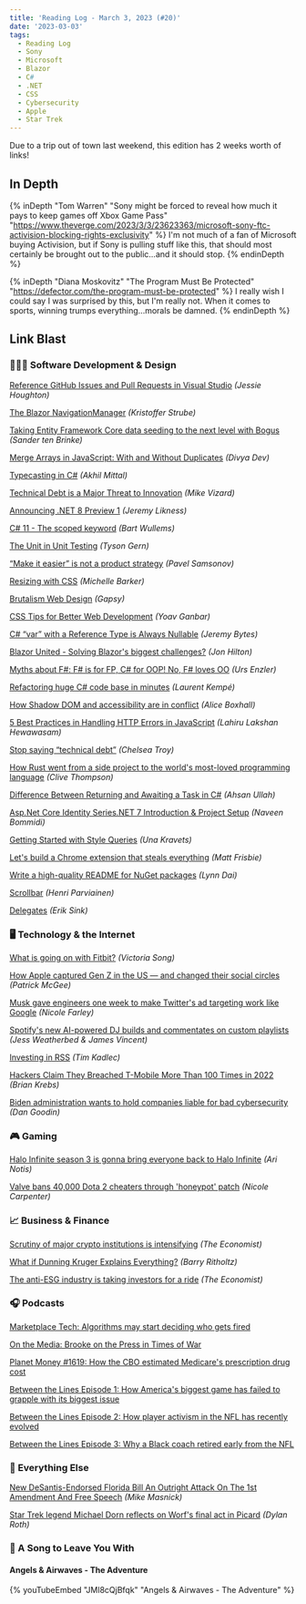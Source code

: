 ```yaml
---
title: 'Reading Log - March 3, 2023 (#20)'
date: '2023-03-03'
tags:
  - Reading Log
  - Sony
  - Microsoft
  - Blazor
  - C#
  - .NET
  - CSS
  - Cybersecurity
  - Apple
  - Star Trek
---
```


Due to a trip out of town last weekend, this edition has 2 weeks worth of links!
<!-- excerpt -->

## In Depth

{% inDepth "Tom Warren" "Sony might be forced to reveal how much it pays to keep games off Xbox Game Pass" "https://www.theverge.com/2023/3/3/23623363/microsoft-sony-ftc-activision-blocking-rights-exclusivity" %}
    I'm not much of a fan of Microsoft buying Activision, but if Sony is pulling stuff like this, that should most certainly be brought out to the public...and it should stop.
{% endinDepth %}

{% inDepth "Diana Moskovitz" "The Program Must Be Protected" "https://defector.com/the-program-must-be-protected" %}
    I really wish I could say I was surprised by this, but I'm really not. When it comes to sports, winning trumps everything...morals be damned.
{% endinDepth %}

## Link Blast

### 👨🏼‍💻 Software Development & Design

[Reference GitHub Issues and Pull Requests in Visual Studio](https://devblogs.microsoft.com/visualstudio/reference-github-issues-and-pull-requests-in-visual-studio/) *(Jessie Houghton)*

[The Blazor NavigationManager](https://kristoffer-strube.dk/post/the-blazor-navigationmanager/) *(Kristoffer Strube)*

[Taking Entity Framework Core data seeding to the next level with Bogus](https://stenbrinke.nl/blog/taking-ef-core-data-seeding-to-the-next-level-with-bogus/) *(Sander ten Brinke)*

[Merge Arrays in JavaScript: With and Without Duplicates](https://code.tutsplus.com/articles/array-merge-in-javascript--cms-93870) *(Divya Dev)*

[Typecasting in C#](https://codeteddy.com/2023/02/14/typecasting-in-c/) *(Akhil Mittal)*

[Technical Debt is a Major Threat to Innovation](https://devops.com/technical-debt-is-a-major-threat-to-innovation/) *(Mike Vizard)*

[Announcing .NET 8 Preview 1](https://devblogs.microsoft.com/dotnet/announcing-dotnet-8-preview-1/) *(Jeremy Likness)*

[C# 11 - The scoped keyword](https://bartwullems.blogspot.com/2023/02/c-11the-scoped-keyword.html) *(Bart Wullems)*

[The Unit in Unit Testing](https://www.infoq.com/articles/unit-testing-approach/) *(Tyson Gern)*

[“Make it easier” is not a product strategy](https://uxdesign.cc/make-it-easier-is-not-a-product-strategy-5d0fdab1f76e) *(Pavel Samsonov)*

[Resizing with CSS](https://css-irl.info/resizing-with-css/) *(Michelle Barker)*

[Brutalism Web Design](https://gapsystudio.com/blog/brutalism-web-design/) *(Gapsy)*

[CSS Tips for Better Web Development](https://www.builder.io/blog/css-tips-for-better-web-development) *(Yoav Ganbar)*

[C# “var” with a Reference Type is Always Nullable](https://jeremybytes.blogspot.com/2023/02/c-var-with-reference-types-is-always.html) *(Jeremy Bytes)*

[Blazor United - Solving Blazor's biggest challenges?](https://jonhilton.net/blazor-united/) *(Jon Hilton)*

[Myths about F#: F# is for FP, C# for OOP! No, F# loves OO](https://www.planetgeek.ch/2023/02/22/myths-about-f-f-is-for-fp-c-for-oop/) *(Urs Enzler)*

[Refactoring huge C# code base in minutes](https://laurentkempe.com/2023/02/20/refactoring-huge-csharp-code-base-in-minutes/) *(Laurent Kempé)*

[How Shadow DOM and accessibility are in conflict](https://alice.pages.igalia.com/blog/how-shadow-dom-and-accessibility-are-in-conflict/) *(Alice Boxhall)*

[5 Best Practices in Handling HTTP Errors in JavaScript](https://www.syncfusion.com/blogs/post/handling-http-errors-javascript.aspx) *(Lahiru Lakshan Hewawasam)*

[Stop saying “technical debt”](https://stackoverflow.blog/2023/02/27/stop-saying-technical-debt/) *(Chelsea Troy)*

[How Rust went from a side project to the world's most-loved programming language](https://www.technologyreview.com/2023/02/14/1067869/rust-worlds-fastest-growing-programming-language/) *(Clive Thompson)*

[Difference Between Returning and Awaiting a Task in C#](https://code-maze.com/charp-difference-between-returning-and-awaiting-a-task/) *(Ahsan Ullah)*

[Asp.Net Core Identity Series.NET 7 Introduction & Project Setup](https://www.learmoreseekmore.com/2023/02/part-1-dotnet7-aspnetcore-identity-series-intro-and-project-setup.html) *(Naveen Bommidi)*

[Getting Started with Style Queries](https://developer.chrome.com/en/blog/style-queries/) *(Una Kravets)*

[Let's build a Chrome extension that steals everything](https://mattfrisbie.substack.com/p/spy-chrome-extension) *(Matt Frisbie)*

[Write a high-quality README for NuGet packages](https://devblogs.microsoft.com/nuget/write-a-high-quality-readme-for-nuget-packages/) *(Lynn Dai)*

[Scrollbar](https://scrollbar.app/) *(Henri Parviainen)*

[Delegates](https://ericsink.com/native_aot/delegate_i32.html) *(Erik Sink)*

### 🖥 Technology & the Internet

[What is going on with Fitbit?](https://www.theverge.com/2023/2/24/23612141/fitbit-google-server-outage-challenges-wearables) *(Victoria Song)*

[How Apple captured Gen Z in the US — and changed their social circles](https://www.ft.com/content/8a2e8442-449e-4dbd-bd6d-2656b4503526) *(Patrick McGee)*

[Musk gave engineers one week to make Twitter's ad targeting work like Google](https://searchengineland.com/musk-gave-engineers-one-week-to-make-twitters-ad-targeting-work-like-google-393457) *(Nicole Farley)*

[Spotify's new AI-powered DJ builds and commentates on custom playlists](https://www.theverge.com/2023/2/23/23610362/spotify-ai-dj-beta-announcement-custom-playlist-feature-personalized) *(Jess Weatherbed & James Vincent)*

[Investing in RSS](https://timkadlec.com/remembers/2023-02-23-investing-in-rss/) *(Tim Kadlec)*

[Hackers Claim They Breached T-Mobile More Than 100 Times in 2022](https://krebsonsecurity.com/2023/02/hackers-claim-they-breached-t-mobile-more-than-100-times-in-2022/) *(Brian Krebs)*

[Biden administration wants to hold companies liable for bad cybersecurity](https://arstechnica.com/information-technology/2023/03/biden-administration-wants-to-hold-companies-liable-for-bad-cybersecurity/) *(Dan Goodin)*

### 🎮 Gaming

[Halo Infinite season 3 is gonna bring everyone back to Halo Infinite](https://www.polygon.com/23613774/halo-infinite-season-three-trailer-bandit-rifle-community-playlist) *(Ari Notis)*

[Valve bans 40,000 Dota 2 cheaters through 'honeypot' patch](https://www.polygon.com/23610095/valve-dota-2-huge-ban-trap) *(Nicole Carpenter)*

### 📈 Business & Finance

[Scrutiny of major crypto institutions is intensifying](https://www.economist.com/finance-and-economics/2023/02/16/scrutiny-of-major-crypto-institutions-is-intensifying) *(The Economist)*

[What if Dunning Kruger Explains Everything?](https://ritholtz.com/2023/02/what-if-dunning-kruger-explains-everything/) *(Barry Ritholtz)*

[The anti-ESG industry is taking investors for a ride](https://www.economist.com/finance-and-economics/2023/03/02/the-anti-esg-industry-is-taking-investors-for-a-ride) *(The Economist)*

### 🎧 Podcasts

[Marketplace Tech: Algorithms may start deciding who gets fired](https://www.marketplace.org/shows/marketplace-tech/algorithms-may-start-deciding-who-gets-fired/)

[On the Media: Brooke on the Press in Times of War](https://www.wnycstudios.org/podcasts/otm/episodes/on-the-media-brooke-the-press-in-war)

[Planet Money #1619: How the CBO estimated Medicare's prescription drug cost](https://www.npr.org/2023/03/01/1160397633/congressional-budget-office-medicare-medicaid)

[Between the Lines Episode 1: How America's biggest game has failed to grapple with its biggest issue](https://theathletic.com/4170706/2023/02/14/nfl-black-players-coaches-race/)

[Between the Lines Episode 2: How player activism in the NFL has recently evolved](https://theathletic.com/4242176/2023/02/24/how-player-activism-in-the-nfl-has-recently-evolved/)

[Between the Lines Episode 3: Why a Black coach retired early from the NFL](https://theathletic.com/4268811/2023/03/03/clarence-shelmon-nfl-between-the-lines-podcast-episode-3/)

### 🎒 Everything Else

[New DeSantis-Endorsed Florida Bill An Outright Attack On The 1st Amendment And Free Speech](https://www.techdirt.com/2023/02/28/new-desantis-endorsed-florida-bill-an-outright-attack-on-the-1st-amendment-and-free-speech/) *(Mike Masnick)*

[Star Trek legend Michael Dorn reflects on Worf's final act in Picard](https://www.polygon.com/23620555/worf-star-trek-picard-season-3-michael-dorn-interview) *(Dylan Roth)*

### 🎵 A Song to Leave You With

#### Angels & Airwaves - The Adventure

{% youTubeEmbed "JMl8cQjBfqk" "Angels & Airwaves - The Adventure" %}